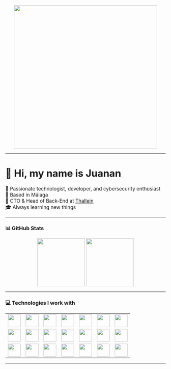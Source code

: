 <div align="center">
  <img src="https://media4.giphy.com/media/v1.Y2lkPTc5MGI3NjExOXhienBycm1hdHB0Zmc5dTlhNDRuaTJnZW81ZWk2MXpoaXlwbnp0NSZlcD12MV9pbnRlcm5hbF9naWZfYnlfaWQmY3Q9Zw/T2ugQmi6mJOyiIwZtR/giphy.gif" width="450" />
</div>

---

<h1 align="left" style="font-size: 2.2em;">👋 Hi, my name is Juanan</h1>

<div align="left" style="font-size: 1.1em;">

💜 Passionate technologist, developer, and cybersecurity enthusiast  
📍 Based in Málaga  
🚀 CTO & Head of Back-End at <a href="https://thallein.com">Thallein</a>  
🎓 Always learning new things  

</div>

---

### 📊 GitHub Stats

<div align="center">
  <img src="https://github-readme-stats.vercel.app/api?username=juanandub&show_icons=true&theme=dracula" height="150"/>
  <img src="https://github-readme-stats.vercel.app/api/top-langs?username=juanandub&layout=compact&theme=dracula" height="150"/>
</div>

---

### 💻 Technologies I work with

<table align="center">
<tr>
  <td><img src="https://cdn.jsdelivr.net/gh/devicons/devicon/icons/javascript/javascript-original.svg" width="40" /></td>
  <td><img src="https://cdn.jsdelivr.net/gh/devicons/devicon/icons/typescript/typescript-original.svg" width="40" /></td>
  <td><img src="https://cdn.jsdelivr.net/gh/devicons/devicon/icons/react/react-original.svg" width="40" /></td>
  <td><img src="https://cdn.jsdelivr.net/gh/devicons/devicon/icons/nodejs/nodejs-original.svg" width="40" /></td>
  <td><img src="https://cdn.jsdelivr.net/gh/devicons/devicon/icons/nestjs/nestjs-original.svg" width="40" /></td>
  <td><img src="https://cdn.jsdelivr.net/gh/devicons/devicon/icons/postgresql/postgresql-original.svg" width="40" /></td>
  <td><img src="https://cdn.jsdelivr.net/gh/devicons/devicon/icons/mongodb/mongodb-original.svg" width="40" /></td>
</tr>
<tr>
  <td><img src="https://cdn.jsdelivr.net/gh/devicons/devicon/icons/mysql/mysql-original.svg" width="40" /></td>
  <td><img src="https://cdn.jsdelivr.net/gh/devicons/devicon/icons/java/java-original.svg" width="40" /></td>
  <td><img src="https://cdn.jsdelivr.net/gh/devicons/devicon/icons/c/c-original.svg" width="40" /></td>
  <td><img src="https://cdn.jsdelivr.net/gh/devicons/devicon/icons/cplusplus/cplusplus-original.svg" width="40" /></td>
  <td><img src="https://cdn.jsdelivr.net/gh/devicons/devicon/icons/python/python-original.svg" width="40" /></td>
  <td><img src="https://cdn.jsdelivr.net/gh/devicons/devicon/icons/r/r-original.svg" width="40" /></td>
  <td><img src="https://cdn.jsdelivr.net/gh/devicons/devicon/icons/bash/bash-original.svg" width="40" /></td>
</tr>
<tr>
  <td><img src="https://cdn.simpleicons.org/linux/FCC624" width="40" /></td>
  <td><img src="https://cdn.simpleicons.org/neovim/57A143" width="40" /></td>
  <td><img src="https://cdn.simpleicons.org/postman/FF6C37" width="40" /></td>
  <td><img src="https://cdn.simpleicons.org/sqlite/003B57" width="40" /></td>
  <td><img src="https://cdn.simpleicons.org/tailwindcss/06B6D4" width="40" /></td>
  <td><img src="https://cdn.jsdelivr.net/gh/devicons/devicon/icons/git/git-original.svg" width="40" /></td>
  <td><img src="https://cdn.jsdelivr.net/gh/devicons/devicon/icons/npm/npm-original-wordmark.svg" width="40" /></td>
</tr>
</table>

---

